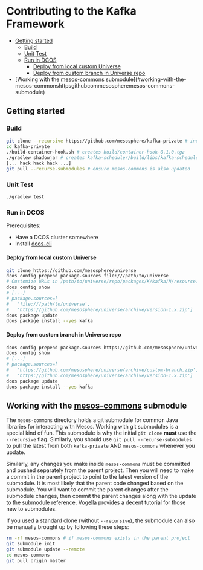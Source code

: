 # Contributing to the Kafka Framework

<!-- TOC START: generated by generate-md-toc.py, do not edit below this line -->

- [Getting started](#getting-started)
  - [Build](#build)
  - [Unit Test](#unit-test)
  - [Run in DCOS](#run-in-dcos)
    - [Deploy from local custom Universe](#deploy-from-local-custom-universe)
    - [Deploy from custom branch in Universe repo](#deploy-from-custom-branch-in-universe-repo)
- [Working with the [mesos-commons](https://github.com/mesosphere/mesos-commons) submodule](#working-with-the-mesos-commonshttpsgithubcommesospheremesos-commons-submodule)

<!-- TOC END: generated by generate-md-toc.py, do not edit above this line -->

## Getting started

### Build

``` bash
git clone --recursive https://github.com/mesosphere/kafka-private # include mesos-commons in pull
cd kafka-private
./build-container-hook.sh # creates build/container-hook-0.1.0.tgz
./gradlew shadowjar # creates kafka-scheduler/build/libs/kafka-scheduler-0.1.0-uber.jar
[... hack hack hack ...]
git pull --recurse-submodules # ensure mesos-commons is also updated
```

### Unit Test

``` bash
./gradlew test
```

### Run in DCOS

Prerequisites:
- Have a DCOS cluster somewhere
- Install [dcos-cli](https://docs.mesosphere.com/administration/introcli/cli/)

#### Deploy from local custom Universe

``` bash
git clone https://github.com/mesosphere/universe
dcos config prepend package.sources file:///path/to/universe
# Customize URLs in /path/to/universe/repo/packages/K/kafka/N/resource.json
dcos config show
# [...]
# package.sources=[
#   'file:///path/to/universe',
#   'https://github.com/mesosphere/universe/archive/version-1.x.zip']
dcos package update
dcos package install --yes kafka
```

#### Deploy from custom branch in Universe repo

``` bash
dcos config prepend package.sources https://github.com/mesosphere/universe/archive/custom-branch.zip
dcos config show
# [...]
# package.sources=[
#   'https://github.com/mesosphere/universe/archive/custom-branch.zip',
#   'https://github.com/mesosphere/universe/archive/version-1.x.zip']
dcos package update
dcos package install --yes kafka
```

## Working with the [mesos-commons](https://github.com/mesosphere/mesos-commons) submodule

The `mesos-commons` directory holds a git submodule for common Java libraries for interacting with Mesos. Working with git submodules is a special kind of fun. This submodule is why the initial `git clone` **must** use the `--recursive` flag. Similarly, you should use `git pull --recurse-submodules` to pull the latest from both `kafka-private` AND `mesos-commons` whenever you update.

Similarly, any changes you make inside `mesos-commons` must be committed and pushed separately from the parent project. Then you will need to make a commit in the parent project to point to the latest version of the submodule. It is most likely that the parent code changed based on the submodule. You will want to commit the parent changes after the submodule changes, then commit the parent changes along with the update to the submodule reference. 
[Vogella](http://www.vogella.com/tutorials/Git/article.html#submodules) provides a decent tutorial for those new to submodules.

If you used a standard clone (without `--recursive`), the submodule can also be manually brought up by following these steps:

``` bash
rm -rf mesos-commons # if mesos-commons exists in the parent project
git submodule init
git submodule update --remote
cd mesos-commons
git pull origin master
```

